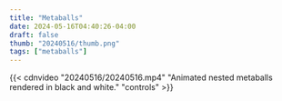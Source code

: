```yaml
---
title: "Metaballs"
date: 2024-05-16T04:40:26-04:00
draft: false
thumb: "20240516/thumb.png"
tags: ["metaballs"]
---
```


{{< cdnvideo "20240516/20240516.mp4" "Animated nested metaballs rendered in black and white." "controls" >}}
